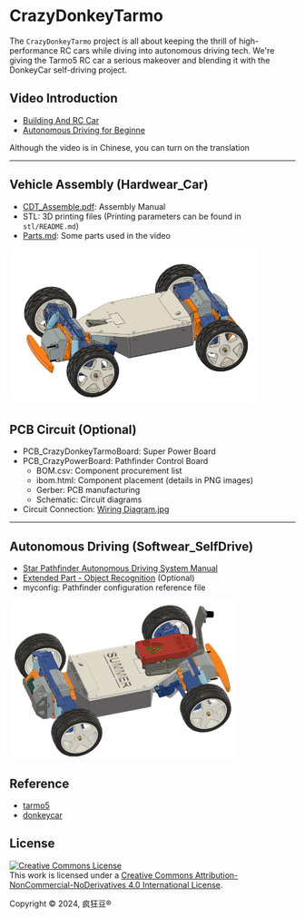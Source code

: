 # CrazyDonkeyTarmo

The `CrazyDonkeyTarmo` project is all about keeping the thrill of high-performance RC cars while diving into autonomous driving tech.
We're giving the Tarmo5 RC car a serious makeover and blending it with the DonkeyCar self-driving project.

## Video Introduction
* [Building And RC Car](https://youtu.be/OK7YMujeuq8)
* [Autonomous Driving for Beginne](https://youtu.be/BPF82ybInPA)

Although the video is in Chinese, you can turn on the translation

---
## Vehicle Assembly (Hardwear_Car)
* [CDT_Assemble.pdf](./Hardwear_Car/CDT_Assemble.pdf): Assembly Manual
* STL: 3D printing files (Printing parameters can be found in `stl/README.md`)
* [Parts.md](./Hardwear_Car/Parts.md): Some parts used in the video

![main_car](res/main_car.png)

## PCB Circuit (Optional)
* PCB_CrazyDonkeyTarmoBoard: Super Power Board
* PCB_CrazyPowerBoard: Pathfinder Control Board
    * BOM.csv: Component procurement list
    * ibom.html: Component placement (details in PNG images)
    * Gerber: PCB manufacturing
    * Schematic: Circuit diagrams
* Circuit Connection: [Wiring Diagram.jpg](./Hardwear_Car/wiring_diagram.jpg)

---
## Autonomous Driving (Softwear_SelfDrive)
* [Star Pathfinder Autonomous Driving System Manual](./Softwear_SelfDrive/README.md)
* [Extended Part - Object Recognition](./Softwear_SelfDrive/crazydonekytarmo_od.md) (Optional)
* myconfig: Pathfinder configuration reference file

![self_drive](res/self_drive.png)

## Reference
* [tarmo5](https://www.reddit.com/r/EngineeringNS/comments/zvellk/tarmo5/)
* [donkeycar](https://www.donkeycar.com/)

## License

<a rel="license" href="http://creativecommons.org/licenses/by-nc-nd/4.0/"><img alt="Creative Commons License" style="border-width:0" src="https://i.creativecommons.org/l/by-nc-nd/4.0/88x31.png" /></a><br />This work is licensed under a <a rel="license" href="http://creativecommons.org/licenses/by-nc-nd/4.0/">Creative Commons Attribution-NonCommercial-NoDerivatives 4.0 International License</a>.

Copyright © 2024, 疯狂豆®
